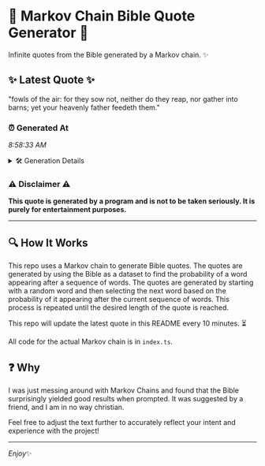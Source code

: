 # 📖 Markov Chain Bible Quote Generator 📖

Infinite quotes from the Bible generated by a Markov chain. ✨

## ✨ Latest Quote ✨
"fowls of the air: for they sow not, neither do they reap, nor gather into barns; yet your heavenly father feedeth them."

### ⏰ Generated At
*8:58:33 AM*

<details>
    <summary>🛠️ Generation Details</summary>
    <p>
        <strong>🌱 Seed:</strong> fowls<br>
        <strong>🔄 Iterations:</strong> 21<br>
        <strong>📜 Context History:</strong><br>[ fowls ]: of<br>[ fowls, of ]: the<br>[ fowls, of, the ]: air:<br>[ fowls, of, the, air: ]: for<br>[ fowls, of, the, air:, for ]: they<br>[ fowls, of, the, air:, for, they ]: sow<br>[ of, the, air:, for, they, sow ]: not,<br>[ the, air:, for, they, sow, not, ]: neither<br>[ air:, for, they, sow, not,, neither ]: do<br>[ for, they, sow, not,, neither, do ]: they<br>[ they, sow, not,, neither, do, they ]: reap,<br>[ sow, not,, neither, do, they, reap, ]: nor<br>[ not,, neither, do, they, reap,, nor ]: gather<br>[ neither, do, they, reap,, nor, gather ]: into<br>[ do, they, reap,, nor, gather, into ]: barns;<br>[ they, reap,, nor, gather, into, barns; ]: yet<br>[ reap,, nor, gather, into, barns;, yet ]: your<br>[ nor, gather, into, barns;, yet, your ]: heavenly<br>[ gather, into, barns;, yet, your, heavenly ]: father<br>[ into, barns;, yet, your, heavenly, father ]: feedeth<br>[ barns;, yet, your, heavenly, father, feedeth ]: them.<br>
    </p>
</details>

### ⚠️ Disclaimer ⚠️
**This quote is generated by a program and is not to be taken seriously. It is purely for entertainment purposes.**

---

## 🔍 How It Works

This repo uses a Markov chain to generate Bible quotes. The quotes are generated by using the Bible as a dataset to find the probability of a word appearing after a sequence of words. The quotes are generated by starting with a random word and then selecting the next word based on the probability of it appearing after the current sequence of words. This process is repeated until the desired length of the quote is reached.

This repo will update the latest quote in this README every 10 minutes. ⏳

All code for the actual Markov chain is in `index.ts`.

## ❓ Why

I was just messing around with Markov Chains and found that the Bible surprisingly yielded good results when prompted. 
It was suggested by a friend, and I am in no way christian.

Feel free to adjust the text further to accurately reflect your intent and experience with the project!

---

*Enjoy*✨
